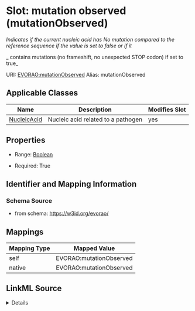 

# Slot: mutation observed (mutationObserved) 


_Indicates if the current nucleic acid has No mutation compared to the reference sequence if the value is set to false or if it_

_ contains mutations (no frameshift, no unexpected STOP codon) if set to true_





URI: [EVORAO:mutationObserved](https://w3id.org/evorao/mutationObserved)
Alias: mutationObserved

<!-- no inheritance hierarchy -->





## Applicable Classes

| Name | Description | Modifies Slot |
| --- | --- | --- |
| [NucleicAcid](NucleicAcid.md) | Nucleic acid related to a pathogen |  yes  |







## Properties

* Range: [Boolean](Boolean.md)

* Required: True





## Identifier and Mapping Information







### Schema Source


* from schema: https://w3id.org/evorao/




## Mappings

| Mapping Type | Mapped Value |
| ---  | ---  |
| self | EVORAO:mutationObserved |
| native | EVORAO:mutationObserved |




## LinkML Source

<details>
```yaml
name: mutationObserved
description: "Indicates if the current nucleic acid has No mutation compared to the\
  \ reference sequence if the value is set to false or if it\n contains mutations\
  \ (no frameshift, no unexpected STOP codon) if set to true"
title: mutation observed
from_schema: https://w3id.org/evorao/
rank: 1000
alias: mutationObserved
domain_of:
- NucleicAcid
range: boolean
required: true
multivalued: false

```
</details>